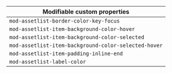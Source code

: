 | Modifiable custom properties                         |
| ---------------------------------------------------- |
| `mod-assetlist-border-color-key-focus`               |
| `mod-assetlist-item-background-color-hover`          |
| `mod-assetlist-item-background-color-selected`       |
| `mod-assetlist-item-background-color-selected-hover` |
| `mod-assetlist-item-padding-inline-end`              |
| `mod-assetlist-label-color`                          |
